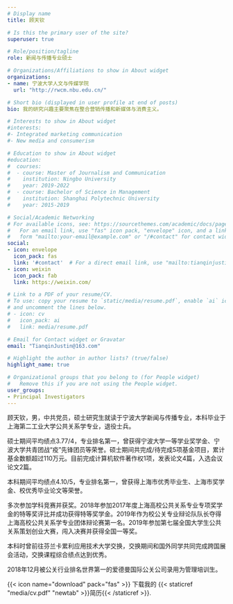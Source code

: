 ```yaml
---
# Display name
title: 顾天钦

# Is this the primary user of the site?
superuser: true

# Role/position/tagline
role: 新闻与传播专业硕士

# Organizations/Affiliations to show in About widget
organizations:
- name: 宁波大学人文与传媒学院
  url: "http://rwcm.nbu.edu.cn/"

# Short bio (displayed in user profile at end of posts)
bio: 我的研究兴趣主要聚焦在整合营销传播和新媒体与消费主义。

# Interests to show in About widget
#interests:
#- Integrated marketing communication
#- New media and consumerism

# Education to show in About widget
#education:
#  courses:
#  - course: Master of Journalism and Communication
#    institution: Ningbo University
#    year: 2019-2022
#  - course: Bachelor of Science in Management
#    institution: Shanghai Polytechnic University
#    year: 2015-2019

# Social/Academic Networking
# For available icons, see: https://sourcethemes.com/academic/docs/page-builder/#icons
#   For an email link, use "fas" icon pack, "envelope" icon, and a link in the
#   form "mailto:your-email@example.com" or "/#contact" for contact widget.
social:
- icon: envelope
  icon_pack: fas
  link: '#contact'  # For a direct email link, use "mailto:tianqinjustin@163.com".
- icon: weixin
  icon_pack: fab
  link: https://weixin.com/

# Link to a PDF of your resume/CV.
# To use: copy your resume to `static/media/resume.pdf`, enable `ai` icons in `params.toml`, 
# and uncomment the lines below.
# - icon: cv
#   icon_pack: ai
#   link: media/resume.pdf

# Email for Contact widget or Gravatar
email: "TianqinJustin@163.com"

# Highlight the author in author lists? (true/false)
highlight_name: true

# Organizational groups that you belong to (for People widget)
#   Remove this if you are not using the People widget.
user_groups:
- Principal Investigators
---
```


顾天钦，男，中共党员，硕士研究生就读于宁波大学新闻与传播专业，本科毕业于上海第二工业大学公共关系学专业，退役士兵。

硕士期间平均绩点3.77/4，专业排名第一，曾获得宁波大学一等学业奖学金、宁波大学共青团战“疫”先锋团员等荣誉。硕士期间共完成/待完成5项基金项目，累计基金数额超过110万元。目前完成计算机软件著作权1项，发表论文4篇，入选会议论文2篇。

本科期间平均绩点4.10/5，专业排名第一，曾获得上海市优秀毕业生、上海市奖学金、校优秀毕业论文等荣誉。

多次参加学科竞赛并获奖。2018年参加2017年度上海高校公共关系专业专项奖学金的特等奖评比并成功获得特等奖学金。2019年作为校公关专业辩论队队长夺得上海高校公共关系学专业团体辩论赛第一名。2019年参加第七届全国大学生公共关系策划创业大赛，闯入决赛并获得全国一等奖。

本科时曾前往芬兰卡累利应用技术大学交换，交换期间和国外同学共同完成跨国展会活动，交换课程综合绩点达到优秀。

2018年12月被公关行业排名世界第一的爱德曼国际公关公司录用为管理培训生。


{{< icon name="download" pack="fas" >}} 下载我的 {{< staticref "media/cv.pdf" "newtab" >}}简历{{< /staticref >}}.
